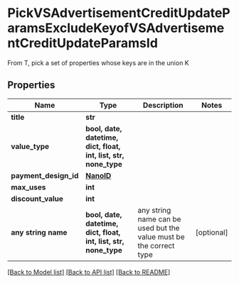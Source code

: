 # PickVSAdvertisementCreditUpdateParamsExcludeKeyofVSAdvertisementCreditUpdateParamsId

From T, pick a set of properties whose keys are in the union K

## Properties
Name | Type | Description | Notes
------------ | ------------- | ------------- | -------------
**title** | **str** |  | 
**value_type** | **bool, date, datetime, dict, float, int, list, str, none_type** |  | 
**payment_design_id** | [**NanoID**](NanoID.md) |  | 
**max_uses** | **int** |  | 
**discount_value** | **int** |  | 
**any string name** | **bool, date, datetime, dict, float, int, list, str, none_type** | any string name can be used but the value must be the correct type | [optional]

[[Back to Model list]](../README.md#documentation-for-models) [[Back to API list]](../README.md#documentation-for-api-endpoints) [[Back to README]](../README.md)


